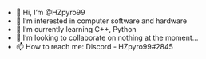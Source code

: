 - 👋 Hi, I’m @HZpyro99
- 👀 I’m interested in computer software and hardware
- 🌱 I’m currently learning C++, Python
- 💞️ I’m looking to collaborate on nothing at the moment...
- 📫 How to reach me: Discord - HZpyro99#2845

<!---
HZpyro99/HZpyro99 is a ✨ special ✨ repository because its `README.md` (this file) appears on your GitHub profile.
You can click the Preview link to take a look at your changes.
--->

